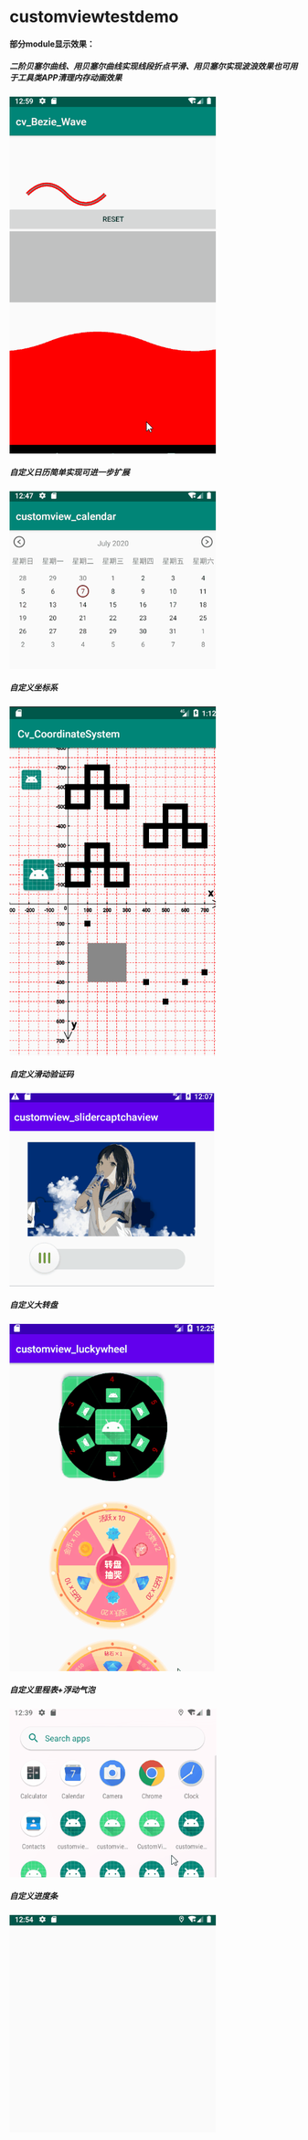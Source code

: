 # customviewtestdemo

#### 部分module显示效果：

##### 二阶贝塞尔曲线、用贝塞尔曲线实现线段折点平滑、用贝塞尔实现波浪效果也可用于工具类APP清理内存动画效果
<img src="https://github.com/BodhiSun/CustomViewTestDemo/blob/master/demonstration/bezie-demonstration.gif" />

##### 自定义日历简单实现可进一步扩展
<img src="https://github.com/BodhiSun/CustomViewTestDemo/blob/master/demonstration/calendar-demonstration.gif" />

##### 自定义坐标系
<img src="https://github.com/BodhiSun/CustomViewTestDemo/blob/master/demonstration/coordinate.png" />

##### 自定义滑动验证码
<img src="https://github.com/BodhiSun/CustomViewTestDemo/blob/master/demonstration/captcha-demonstration.gif" />

##### 自定义大转盘
<img src="https://github.com/BodhiSun/CustomViewTestDemo/blob/master/demonstration/luckywheel-demonstration.gif" />

##### 自定义里程表+浮动气泡
<img src="https://github.com/BodhiSun/CustomViewTestDemo/blob/master/demonstration/odometer-bubble-demonstration.gif" />

##### 自定义进度条
<img src="https://github.com/BodhiSun/CustomViewTestDemo/blob/master/demonstration/progress-demonstration.gif" />
